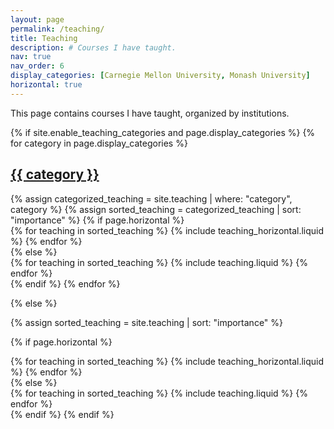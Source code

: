 ```yaml
---
layout: page
permalink: /teaching/
title: Teaching
description: # Courses I have taught.
nav: true
nav_order: 6
display_categories: [Carnegie Mellon University, Monash University]
horizontal: true
---
```



This page contains courses I have taught, organized by institutions.
<!-- You can convert it to a collection similar to `_projects_/` so that you can have a dedicated page for each course. -->

<!-- Organize your courses by years, topics, or universities, however you like! -->


<!-- pages/teaching.md -->
<div class="teaching">
{% if site.enable_teaching_categories and page.display_categories %}
  <!-- Display categorized teaching -->
  {% for category in page.display_categories %}
  <a id="{{ category }}" href=".#{{ category }}">
    <h2 class="category">{{ category }}</h2>
  </a>
  {% assign categorized_teaching = site.teaching | where: "category", category %}
  {% assign sorted_teaching = categorized_teaching | sort: "importance" %}
  <!-- Generate cards for each teaching -->
  {% if page.horizontal %}
  <div class="container">
    <div class="row row-cols-1 row-cols-md-2">
    {% for teaching in sorted_teaching %}
      {% include teaching_horizontal.liquid %}
    {% endfor %}
    </div>
  </div>
  {% else %}
  <div class="row row-cols-1 row-cols-md-3">
    {% for teaching in sorted_teaching %}
      {% include teaching.liquid %}
    {% endfor %}
  </div>
  {% endif %}
  {% endfor %}

{% else %}

<!-- Display teaching without categories -->

{% assign sorted_teaching = site.teaching | sort: "importance" %}

  <!-- Generate cards for each teaching -->

{% if page.horizontal %}

  <div class="container">
    <div class="row row-cols-1 row-cols-md-2">
    {% for teaching in sorted_teaching %}
      {% include teaching_horizontal.liquid %}
    {% endfor %}
    </div>
  </div>
  {% else %}
  <div class="row row-cols-1 row-cols-md-3">
    {% for teaching in sorted_teaching %}
      {% include teaching.liquid %}
    {% endfor %}
  </div>
  {% endif %}
{% endif %}
</div>
